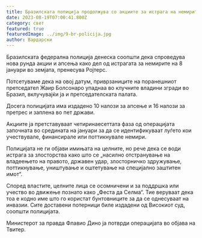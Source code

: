 ```yaml
---
title: Бразилската полиција продолжува со акциите за истрага на немирите на 8 јануари
date: 2023-08-19T07:00:41.800Z
category: свет
featured: true
featuredImage: ../img/9-br-policija.jpg
author: Вардарски
---
```

Бразилската федерална полиција денеска соопшти дека спроведува нова рунда акции и апсења како дел од истрагата за немирите на 8 јануари во земјата, пренесува Ројтерс.

Потсетуваме дека на овој датум, приврзаниците на поранешниот претседател Жаир Болсонаро упаднаа во клучните владини згради во Бразил, вклучувајќи ја и претседателската палата.

Досега полицијата има издадено 10 налози за апсење и 16 налози за претрес и заплена во пет држави.

Акциите ја претставуваат четиринаесеттата фаза од операцијата започната во средината на јануари за да се идентификуваат луѓето кои учествувале, финансирале или поттикнувале немири.

Полицијата не ги објави имињата на целните, но рече дека се води истрага за злосторства како што се „насилно отстранување на владеењето на правото, државен удар, злосторничко здружување, поттикнување, уништување и оштетување на специјално заштитен имот“.

Според властите, целните лица се осомничени и за поддршка или учество во движење познато како „Феста да Селма“. Тие веруваат дека тоа е кодно име што го користат бунтовниците за да се однесуваат на инвазии. Сите доставени потерници биле издадени од Високиот суд, соопшти полицијата.

Министерот за правда Флавио Дино ја потврди операцијата во објава на Твитер.